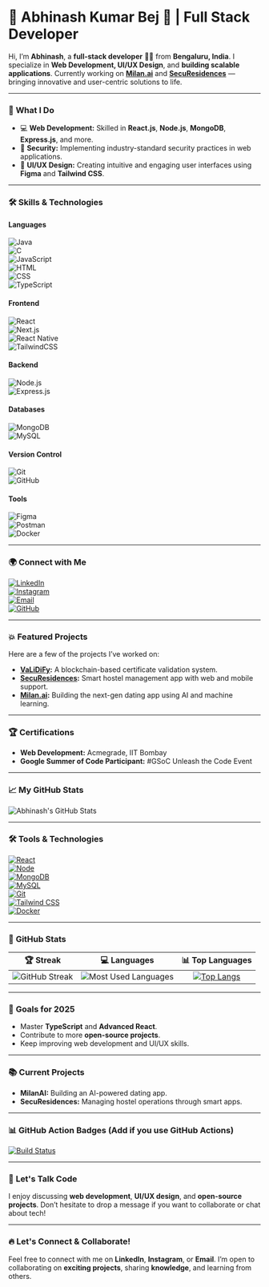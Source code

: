 # 🌟 **Abhinash Kumar Bej** 🚀 | Full Stack Developer

Hi, I’m **Abhinash**, a **full-stack developer** 👨‍💻 from **Bengaluru, India**. I specialize in **Web Development, UI/UX Design**, and **building scalable applications**. Currently working on **[Milan.ai](https://github.com/AKB2004)** and **[SecuResidences](https://securesidences.com)** — bringing innovative and user-centric solutions to life.

---

### 🚀 **What I Do**
- 💻 **Web Development:** Skilled in **React.js**, **Node.js**, **MongoDB**, **Express.js**, and more.
- 🔐 **Security:** Implementing industry-standard security practices in web applications.
- 🧠 **UI/UX Design:** Creating intuitive and engaging user interfaces using **Figma** and **Tailwind CSS**.

---

### 🛠 **Skills & Technologies**

#### **Languages**  
![Java](https://img.shields.io/badge/Java-007396?logo=java&logoColor=white)  
![C](https://img.shields.io/badge/C-A8B9CC?logo=c&logoColor=white)  
![JavaScript](https://img.shields.io/badge/JavaScript-F7DF1E?logo=javascript&logoColor=black)  
![HTML](https://img.shields.io/badge/HTML-E34F26?logo=html5&logoColor=white)  
![CSS](https://img.shields.io/badge/CSS-1572B6?logo=css3&logoColor=white)  
![TypeScript](https://img.shields.io/badge/TypeScript-3178C6?logo=typescript&logoColor=white)  

#### **Frontend**  
![React](https://img.shields.io/badge/React-61DAFB?logo=react&logoColor=white)  
![Next.js](https://img.shields.io/badge/Next.js-000000?logo=nextdotjs&logoColor=white)  
![React Native](https://img.shields.io/badge/React_Native-20232A?logo=react&logoColor=61DAFB)  
![TailwindCSS](https://img.shields.io/badge/TailwindCSS-06B6D4?logo=tailwindcss&logoColor=white)  

#### **Backend**  
![Node.js](https://img.shields.io/badge/Node.js-8CC84B?logo=node.js&logoColor=white)  
![Express.js](https://img.shields.io/badge/Express.js-000000?logo=express&logoColor=white)  

#### **Databases**  
![MongoDB](https://img.shields.io/badge/MongoDB-47A248?logo=mongodb&logoColor=white)  
![MySQL](https://img.shields.io/badge/MySQL-4479A1?logo=mysql&logoColor=white)  

#### **Version Control**  
![Git](https://img.shields.io/badge/Git-F05032?logo=git&logoColor=white)  
![GitHub](https://img.shields.io/badge/GitHub-181717?logo=github&logoColor=white)  

#### **Tools**  
![Figma](https://img.shields.io/badge/Figma-000000?logo=figma&logoColor=white)  
![Postman](https://img.shields.io/badge/Postman-FF6C37?logo=postman&logoColor=white)  
![Docker](https://img.shields.io/badge/Docker-2496ED?logo=docker&logoColor=white) 

---

### 🌍 **Connect with Me**

[![LinkedIn](https://img.shields.io/badge/LinkedIn-0A66C2?logo=linkedin&logoColor=white)](https://www.linkedin.com/in/abhinash-kumar-bej-59aa27259/)  
[![Instagram](https://img.shields.io/badge/Instagram-E4405F?logo=instagram&logoColor=white)](https://www.instagram.com/abhinash_bej22/)  
[![Email](https://img.shields.io/badge/Email-bejabhinash%40gmail.com-lightgrey)](mailto:bejabhinash@gmail.com)  
[![GitHub](https://img.shields.io/badge/GitHub-181717?logo=github&logoColor=white)](https://github.com/AKB2004)  

---

### 💥 **Featured Projects**

Here are a few of the projects I’ve worked on:

- **[VaLiDiFy](https://github.com/AKB2004/VaLiDiFy):** A blockchain-based certificate validation system.
- **[SecuResidences](https://securesidences.com):** Smart hostel management app with web and mobile support.
- **[Milan.ai](https://github.com/AKB2004):** Building the next-gen dating app using AI and machine learning.

---

### 🏆 **Certifications**

- **Web Development:** Acmegrade, IIT Bombay  
- **Google Summer of Code Participant:** #GSoC Unleash the Code Event

---

### 📈 **My GitHub Stats**

![Abhinash's GitHub Stats](https://github-readme-stats.vercel.app/api?username=AKB2004&count_private=true&show_icons=true&theme=radical)

---

### 🛠 **Tools & Technologies**

[![React](https://img.shields.io/badge/React-61DAFB?logo=react&logoColor=white)](https://reactjs.org/)  
[![Node](https://img.shields.io/badge/Node.js-8CC84B?logo=node.js&logoColor=white)](https://nodejs.org/)  
[![MongoDB](https://img.shields.io/badge/MongoDB-47A248?logo=mongodb&logoColor=white)](https://www.mongodb.com/)  
[![MySQL](https://img.shields.io/badge/MySQL-4479A1?logo=mysql&logoColor=white)](https://www.mysql.com/)  
[![Git](https://img.shields.io/badge/Git-F05032?logo=git&logoColor=white)](https://git-scm.com/)  
[![Tailwind CSS](https://img.shields.io/badge/TailwindCSS-06B6D4?logo=tailwindcss&logoColor=white)](https://tailwindcss.com/)  
[![Docker](https://img.shields.io/badge/Docker-2496ED?logo=docker&logoColor=white)](https://www.docker.com/)

---

### 🚀 **GitHub Stats**

| 🏆 **Streak** | 💻 **Languages** | 📊 **Top Languages** |
|:------------:|:----------------:|:-------------------:|
| ![GitHub Streak](https://github-readme-streak-stats.herokuapp.com/?user=AKB2004&theme=radical) | ![Most Used Languages](https://github-readme-stats.vercel.app/api/top-langs/?username=AKB2004&langs_count=10&theme=radical) | [![Top Langs](https://github-readme-stats.vercel.app/api/top-langs/?username=AKB2004&langs_count=10&theme=radical)](https://github.com/AKB2004) |

---

### 🎯 **Goals for 2025**
- Master **TypeScript** and **Advanced React**.
- Contribute to more **open-source projects**.
- Keep improving web development and UI/UX skills.

---

### 📚 **Current Projects**
- **MilanAI:** Building an AI-powered dating app.
- **SecuResidences:** Managing hostel operations through smart apps.

---

### 📊 **GitHub Action Badges** (Add if you use GitHub Actions)

[![Build Status](https://img.shields.io/github/workflow/status/AKB2004/RepoName/CI?label=CI&logo=github)](https://github.com/AKB2004/RepoName/actions)

---

### 💬 **Let's Talk Code**  
I enjoy discussing **web development**, **UI/UX design**, and **open-source projects**. Don’t hesitate to drop a message if you want to collaborate or chat about tech!

---

### 🔥 **Let's Connect & Collaborate!**

Feel free to connect with me on **LinkedIn**, **Instagram**, or **Email**. I’m open to collaborating on **exciting projects**, sharing **knowledge**, and learning from others.
